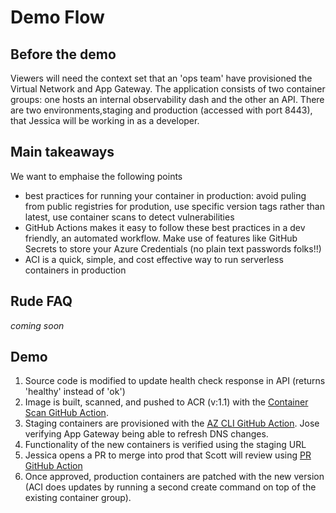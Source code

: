 # Demo Flow

## Before the demo
Viewers will need the context set that an 'ops team' have provisioned the Virtual Network and App Gateway. The application consists of two container groups: one hosts an internal observability dash and the other an API. There are two environments,staging and production (accessed with port 8443), that Jessica will be working in as a developer. 

## Main takeaways
We want to emphaise the following points
- best practices for running your container in production: avoid puling from public registries for prodution, use specific version tags rather than latest, use container scans to detect vulnerabilities 
- GitHub Actions makes it easy to follow these best practices in a dev friendly, an automated workflow. Make use of features like GitHub Secrets to store your Azure Credentials (no plain text passwords folks!!) 
- ACI is a quick, simple, and cost effective way to run serverless containers in production

## Rude FAQ
_coming soon_

## Demo
1. Source code is modified to update health check response in API (returns 'healthy' instead of 'ok')
2. Image is built, scanned, and pushed to ACR (v:1.1) with the [Container Scan GitHub Action](https://github.com/Azure/container-scan). 
2.	Staging containers are provisioned with the [AZ CLI GitHub Action](https://github.com/marketplace/actions/azure-cli-action). Jose verifying App Gateway being able to refresh DNS changes.
3.	Functionality of the new containers is verified using the staging URL
4. Jessica opens a PR to merge into prod that Scott will review using [PR GitHub Action](https://github.com/marketplace/actions/create-pr-action)
5. Once approved, production containers are patched with the new version (ACI does updates by running a second create command on top of the existing container group). 
